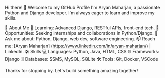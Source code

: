 Hi there! 👋 Welcome to my GitHub Profile
I'm Aryan Maharjan, a passionate Python and Django developer. I'm always eager to learn and improve my skills.

🚀 About Me
🌱 Learning: Advanced Django, RESTful APIs, front-end tech.
💼 Opportunities: Seeking internships and collaborations in Python/Django.
💬 Ask me about: Python, Django, web dev, software engineering.
📫 Reach me: [Aryan Maharjan] (https://www.linkedin.com/in/aryan-maharjan/) | LinkedIn.
🛠️ Skills
💻 Languages: Python, Java, HTML, CSS
🌐 Frameworks: Django
🗄️ Databases: SSMS, MySQL, SQLite
🛠️ Tools: Git, Docker, VSCode


Thanks for stopping by. Let's build something amazing together!

